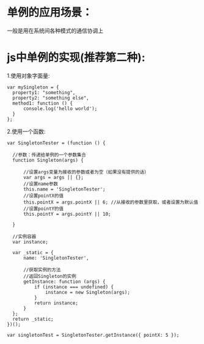 # 单例的应用场景：
  一般是用在系统间各种模式的通信协调上

# js中单例的实现(推荐第二种):
1.使用对象字面量:

    var mySingleton = {
      property1: "something",
      property2: "something else",
      method1: function () {
          console.log('hello world');
      }
    };

2.使用一个函数:

    var SingletonTester = (function () {

      //参数：传递给单例的一个参数集合
      function Singleton(args) {

          //设置args变量为接收的参数或者为空（如果没有提供的话）
          var args = args || {};
          //设置name参数
          this.name = 'SingletonTester';
          //设置pointX的值
          this.pointX = args.pointX || 6; //从接收的参数里获取，或者设置为默认值
          //设置pointY的值
          this.pointY = args.pointY || 10;

      }

      //实例容器
      var instance;

      var _static = {
          name: 'SingletonTester',

          //获取实例的方法
          //返回Singleton的实例
          getInstance: function (args) {
              if (instance === undefined) {
                  instance = new Singleton(args);
              }
              return instance;
          }
      };
      return _static;
    })();

    var singletonTest = SingletonTester.getInstance({ pointX: 5 });
    